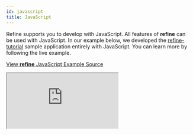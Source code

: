 ```yaml
---
id: javascript
title: JavaScript
---
```


Refine supports you to develop with JavaScript. All features of **refine** can be used with JavaScript. In our example below, we developed the [refine-tutorial](/docs/examples/tutorial/) sample application entirely with JavaScript. You can learn more by following the live example.

[View **refine** JavaScript Example Source](https://github.com/pankod/refine/tree/master/examples/javascript)

<iframe src="https://stackblitz.com/github/pankod/refine/tree/master/examples/javascript?embed=1&view=preview&theme=dark&preset=node"
    style={{width: "100%", height:"80vh", border: "0px", borderRadius: "8px", overflow:"hidden"}}
    title="javascript-example"
></iframe>
